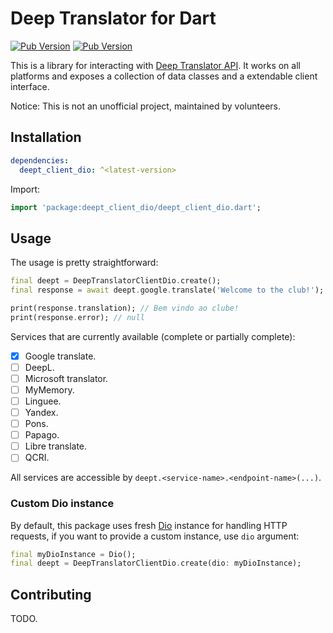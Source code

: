 # Deep Translator for Dart

[![Pub Version](https://img.shields.io/pub/v/deept_client_dio)](https://pub.dev/packages/deept_client_dio) [![Pub Version](https://img.shields.io/pub/points/deept_client_dio)](https://pub.dev/packages/deept_client_dio)

This is a library for interacting with [Deep Translator API](https://deep-translator-api.azurewebsites.net/docs). It works on all platforms and exposes a collection of data classes and a extendable client interface.

Notice: This is not an unofficial project, maintained by volunteers.

## Installation

```yaml
dependencies:
  deept_client_dio: ^<latest-version>
```

Import:

```dart
import 'package:deept_client_dio/deept_client_dio.dart';
```

## Usage

The usage is pretty straightforward:

```dart
final deept = DeepTranslatorClientDio.create();
final response = await deept.google.translate('Welcome to the club!');

print(response.translation); // Bem vindo ao clube!
print(response.error); // null
```

Services that are currently available (complete or partially complete):

- [x] Google translate.
- [ ] DeepL.
- [ ] Microsoft translator.
- [ ] MyMemory.
- [ ] Linguee.
- [ ] Yandex.
- [ ] Pons.
- [ ] Papago.
- [ ] Libre translate.
- [ ] QCRI.

All services are accessible by `deept.<service-name>.<endpoint-name>(...)`.

### Custom Dio instance

By default, this package uses fresh [Dio](https://pub.dev/packages/dio) instance for handling HTTP requests, if you want to provide a custom instance, use `dio` argument:

```dart
final myDioInstance = Dio();
final deept = DeepTranslatorClientDio.create(dio: myDioInstance);
```

## Contributing

TODO.